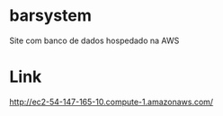 # barsystem
Site com banco de dados hospedado na AWS

# Link
http://ec2-54-147-165-10.compute-1.amazonaws.com/

